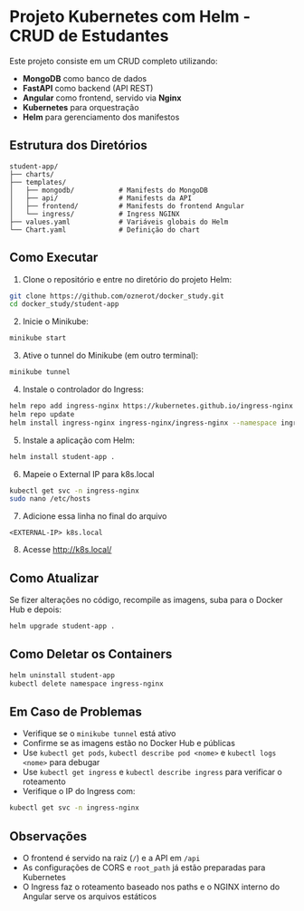 # Projeto Kubernetes com Helm - CRUD de Estudantes

Este projeto consiste em um CRUD completo utilizando:
- **MongoDB** como banco de dados
- **FastAPI** como backend (API REST)
- **Angular** como frontend, servido via **Nginx**
- **Kubernetes** para orquestração
- **Helm** para gerenciamento dos manifestos

## Estrutura dos Diretórios

```
student-app/
├── charts/              
├── templates/
│   ├── mongodb/           # Manifests do MongoDB
│   ├── api/               # Manifests da API
│   ├── frontend/          # Manifests do frontend Angular
│   └── ingress/           # Ingress NGINX
├── values.yaml            # Variáveis globais do Helm
└── Chart.yaml             # Definição do chart
```

## Como Executar

1. Clone o repositório e entre no diretório do projeto Helm:

```bash
git clone https://github.com/oznerot/docker_study.git
cd docker_study/student-app
```

2. Inicie o Minikube:

```bash
minikube start
```

3. Ative o tunnel do Minikube (em outro terminal):

```bash
minikube tunnel
```

4. Instale o controlador do Ingress:

```bash
helm repo add ingress-nginx https://kubernetes.github.io/ingress-nginx
helm repo update
helm install ingress-nginx ingress-nginx/ingress-nginx --namespace ingress-nginx --create-namespace
```

5. Instale a aplicação com Helm:

```bash
helm install student-app .
```

6. Mapeie o External IP para k8s.local

```bash
kubectl get svc -n ingress-nginx
sudo nano /etc/hosts
```

7. Adicione essa linha no final do arquivo
```text
<EXTERNAL-IP> k8s.local
```

8. Acesse http://k8s.local/

## Como Atualizar

Se fizer alterações no código, recompile as imagens, suba para o Docker Hub e depois:

```bash
helm upgrade student-app .
```

## Como Deletar os Containers

```bash
helm uninstall student-app
kubectl delete namespace ingress-nginx
```

## Em Caso de Problemas

- Verifique se o `minikube tunnel` está ativo
- Confirme se as imagens estão no Docker Hub e públicas
- Use `kubectl get pods`, `kubectl describe pod <nome>` e `kubectl logs <nome>` para debugar
- Use `kubectl get ingress` e `kubectl describe ingress` para verificar o roteamento
- Verifique o IP do Ingress com:

```bash
kubectl get svc -n ingress-nginx
```

## Observações

- O frontend é servido na raiz (`/`) e a API em `/api`
- As configurações de CORS e `root_path` já estão preparadas para Kubernetes
- O Ingress faz o roteamento baseado nos paths e o NGINX interno do Angular serve os arquivos estáticos
